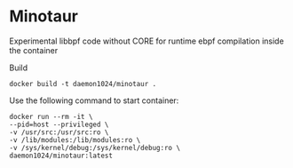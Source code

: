 # Minotaur

Experimental libbpf code without CORE for runtime ebpf compilation inside the container

Build
```
docker build -t daemon1024/minotaur .
```

Use the following command to start container:
```
docker run --rm -it \
--pid=host --privileged \
-v /usr/src:/usr/src:ro \
-v /lib/modules:/lib/modules:ro \
-v /sys/kernel/debug:/sys/kernel/debug:ro \
daemon1024/minotaur:latest
```